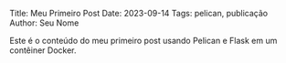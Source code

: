 Title: Meu Primeiro Post
Date: 2023-09-14
Tags: pelican, publicação
Author: Seu Nome

Este é o conteúdo do meu primeiro post usando Pelican e Flask em um contêiner Docker.

